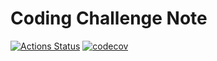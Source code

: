 # Coding Challenge Note

[![Actions Status][actions-status]][actions] [![codecov][codecov-status]][codecov]

[actions]: https://github.com/xkumiyu/coding-challenge-note/actions
[actions-status]: https://github.com/xkumiyu/coding-challenge-note/workflows/build/badge.svg
[codecov]: https://codecov.io/gh/xkumiyu/coding-challenge-note
[codecov-status]: https://codecov.io/gh/xkumiyu/coding-challenge-note/branch/master/graph/badge.svg

